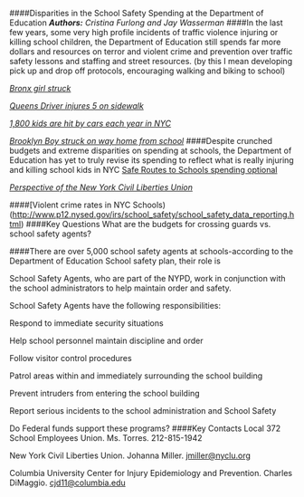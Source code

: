 ####Disparities in the School Safety Spending at the Department of Education
_**Authors:** Cristina Furlong and Jay Wasserman_
####In the last few years, some very high profile incidents of traffic violence injuring or killing school children, the Department of Education still spends far more dollars and resources on terror and violent crime and prevention over traffic safety lessons and staffing and street resources. (by this I mean developing pick up and drop off protocols, encouraging walking and biking to school)

[_Bronx girl struck_](http://www.streetsblog.org/2014/10/27/its-still-legal-to-run-over-a-child-on-a-new-york-city-sidewalk/)

[_Queens Driver injures 5 on sidewalk_](http://www.dnainfo.com/new-york/20130912/maspeth/car-plows-into-four-people-near-queens-school-fdny-says_)

[_1,800 kids are hit by cars each year in NYC_](http://project.wnyc.org/children-and-cars_)

[_Brooklyn Boy struck on way home from school_](http://7online.com/news/78-year-old-woman-arrested-in-brooklyn-hit-and-run-that-killed-teen/404691/_)
####Despite crunched budgets and extreme disparities on spending at schools, the Department of Education has yet to truly revise its spending to reflect what is really injuring and killing school kids in NYC
 [Safe Routes to Schools spending optional](http://usa.streetsblog.org/2012/07/12/the-awful-truth-about-the-transpo-bills-bikeped-loophole)

 [_Perspective of the New York Civil Liberties Union_](http://www.nyc.gov/html/doh/downloads/pdf/ip/ip-nyc-inj-child-fatality-report13.pdf)

####[Violent crime rates in NYC Schools)(http://www.p12.nysed.gov/irs/school_safety/school_safety_data_reporting.html)
####Key Questions
What are the budgets for crossing guards vs. school safety agents?

####There are over 5,000 school safety agents at schools-according to the Department of Education School safety plan, their role is 

School Safety Agents, who are part of the NYPD, work in conjunction with the school administrators to help maintain order and safety.

School Safety Agents have the following responsibilities:

Respond to immediate security situations

Help school personnel maintain discipline and order

Follow visitor control procedures

Patrol areas within and immediately surrounding the school building

Prevent intruders from entering the school building

Report serious incidents to the school administration and School Safety

 

Do Federal funds support these programs?
####Key Contacts
Local 372 School Employees Union. Ms. Torres. 212-815-1942

New York Civil Liberties Union. Johanna Miller. jmiller@nyclu.org

Columbia University Center for Injury Epidemiology and Prevention. Charles DiMaggio. cjd11@columbia.edu



